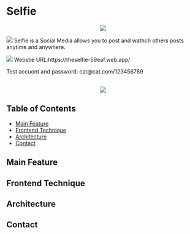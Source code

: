 # Selfie
<p align="center">
  <img src="https://user-images.githubusercontent.com/93252094/173016139-87a0c0ec-046d-4b1f-a6d0-44b4b52406fa.png" />
</p>

<p>
  <img src="https://user-images.githubusercontent.com/93252094/173021335-77343e70-b743-4211-967c-ceed96cbaf7a.png"/>
    Selfie is a Social Media allows you to post and wathch others posts anytime and anywhere.
</p>
<p>
  <img src="https://user-images.githubusercontent.com/93252094/173026944-30e89b38-1971-4905-8fa8-3200dd9e4a73.png"/>
    Webstie URL:https://theselfie-59eaf.web.app/
</p>
Test accuont and password: cat@cat.com/123456789<br />
<br />
<p align="center">
  <img src="https://user-images.githubusercontent.com/93252094/173027154-edc8fbd6-905c-4db0-a5a2-f0798eb59ab1.gif" />
</p>

## Table of Contents ##
+ [Main Feature](#main-feature)
+ [Frontend Technique](#frontend-technique)
+ [Architecture](#architecture)
+ [Contact](#contact)
## Main Feature

## Frontend Technique

## Architecture

## Contact
